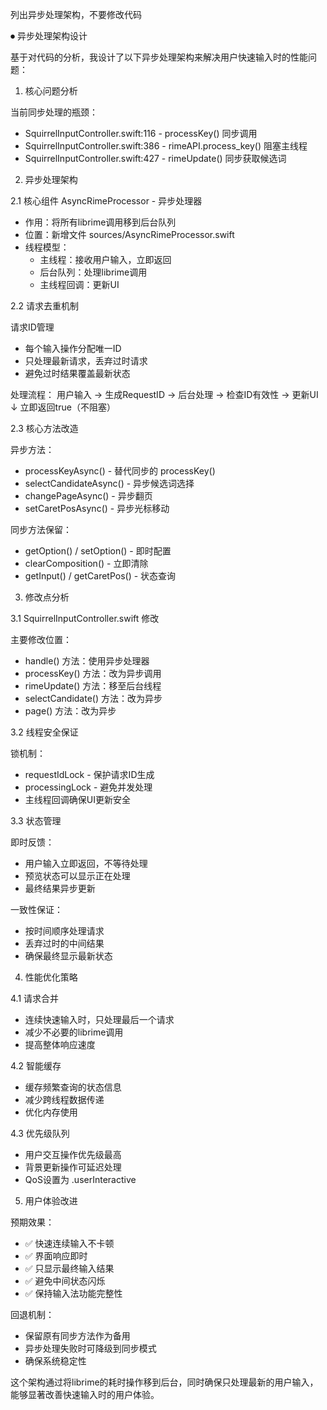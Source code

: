 列出异步处理架构，不要修改代码

⏺ 异步处理架构设计

  基于对代码的分析，我设计了以下异步处理架构来解决用户快速输入时的性能问题：

  1. 核心问题分析

  当前同步处理的瓶颈：
  - SquirrelInputController.swift:116 - processKey() 同步调用
  - SquirrelInputController.swift:386 - rimeAPI.process_key() 阻塞主线程
  - SquirrelInputController.swift:427 - rimeUpdate() 同步获取候选词

  2. 异步处理架构

  2.1 核心组件
  AsyncRimeProcessor - 异步处理器
  - 作用：将所有librime调用移到后台队列
  - 位置：新增文件 sources/AsyncRimeProcessor.swift
  - 线程模型：
    - 主线程：接收用户输入，立即返回
    - 后台队列：处理librime调用
    - 主线程回调：更新UI

  2.2 请求去重机制

  请求ID管理
  - 每个输入操作分配唯一ID
  - 只处理最新请求，丢弃过时请求
  - 避免过时结果覆盖最新状态

  处理流程：
  用户输入 → 生成RequestID → 后台处理 → 检查ID有效性 → 更新UI
          ↓
      立即返回true（不阻塞）

  2.3 核心方法改造

  异步方法：
  - processKeyAsync() - 替代同步的 processKey()
  - selectCandidateAsync() - 异步候选词选择
  - changePageAsync() - 异步翻页
  - setCaretPosAsync() - 异步光标移动

  同步方法保留：
  - getOption() / setOption() - 即时配置
  - clearComposition() - 立即清除
  - getInput() / getCaretPos() - 状态查询

  3. 修改点分析

  3.1 SquirrelInputController.swift 修改

  主要修改位置：
  - handle() 方法：使用异步处理器
  - processKey() 方法：改为异步调用
  - rimeUpdate() 方法：移至后台线程
  - selectCandidate() 方法：改为异步
  - page() 方法：改为异步

  3.2 线程安全保证

  锁机制：
  - requestIdLock - 保护请求ID生成
  - processingLock - 避免并发处理
  - 主线程回调确保UI更新安全

  3.3 状态管理

  即时反馈：
  - 用户输入立即返回，不等待处理
  - 预览状态可以显示正在处理
  - 最终结果异步更新

  一致性保证：
  - 按时间顺序处理请求
  - 丢弃过时的中间结果
  - 确保最终显示最新状态

  4. 性能优化策略

  4.1 请求合并

  - 连续快速输入时，只处理最后一个请求
  - 减少不必要的librime调用
  - 提高整体响应速度

  4.2 智能缓存

  - 缓存频繁查询的状态信息
  - 减少跨线程数据传递
  - 优化内存使用

  4.3 优先级队列

  - 用户交互操作优先级最高
  - 背景更新操作可延迟处理
  - QoS设置为 .userInteractive

  5. 用户体验改进

  预期效果：
  - ✅ 快速连续输入不卡顿
  - ✅ 界面响应即时
  - ✅ 只显示最终输入结果
  - ✅ 避免中间状态闪烁
  - ✅ 保持输入法功能完整性

  回退机制：
  - 保留原有同步方法作为备用
  - 异步处理失败时可降级到同步模式
  - 确保系统稳定性

  这个架构通过将librime的耗时操作移到后台，同时确保只处理最新的用户输入，能够显著改善快速输入时的用户体验。
